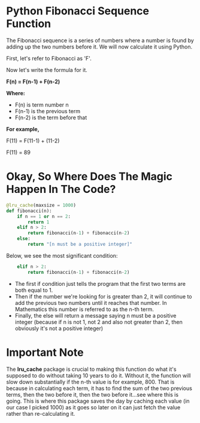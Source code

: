 # Python Fibonacci Sequence Function
The Fibonacci sequence is a series of numbers where a number is found by adding up the two numbers before it.
We will now calculate it using Python.

First, let's refer to Fibonacci as 'F'.

Now let's write the formula for it.

**F(n) = F(n-1) + F(n-2)**

**Where:**
- F(n) is term number n
- F(n-1) is the previous term
- F(n-2) is the term before that

**For example,**

F(11) = F(11-1) + (11-2)

F(11) = 89

# Okay, So Where Does The Magic Happen In The Code?
```python
@lru_cache(maxsize = 1000)
def fibonacci(n):
    if n == 1 or n == 2:
        return 1
    elif n > 2:
        return fibonacci(n-1) + fibonacci(n-2)
    else:
        return "[n must be a positive integer]"
```

Below, we see the most significant condition:
```python
    elif n > 2:
        return fibonacci(n-1) + fibonacci(n-2)
```

- The first if condition just tells the program that the first two terms are both equal to 1.
- Then if the number we're looking for is greater than 2, it will continue to add the previous two numbers until it reaches that number. In Mathematics this number is referred to as the n-th term.
- Finally, the else will return a message saying n must be a positive integer (because if n is not 1, not 2 and also not greater than 2, then obviously it's not a positive integer)

# Important Note
The **lru_cache** package is crucial to making this function do what it's supposed to do without taking 10 years to do it. Without it, the function will slow down substantially if the n-th value is for example, 800.
That is because in calculating each term, it has to find the sum of the two previous terms, then the two before it, then the two before it...see where this is going.
This is where this package saves the day by caching each value (in our case I picked 1000) as it goes so later on it can just fetch the value rather than re-calculating it.
